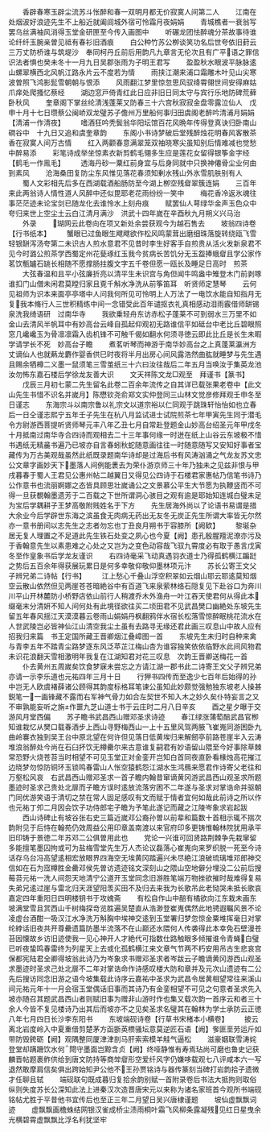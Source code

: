 <!-- { "loadSidebar": true } -->
　　香辟春寒玉辟尘流苏斗怅醉和春一双明月都无价寂寞人间第二人
　　江南在处烟波好浪迹先生不上船近就阖闾城外宿可怜霜月夜娟娟
　　青城樵者一衰翁写罢乌丝满袖风消得玉堂金研匣至今传入画图中
　　听碾龙团怯醉魂分茶故事待谁论纤纤玉腕亲曽见祗有春衫旧酒痕
　　白公种竹苏公栁谈笑功名后世夸依旧葑云三万丈防桥谁与筑堤沙　奉同柯丹丘前后用韵凡九章言无伦次且有广平语之罪信识法者惧也癸未冬十一月九日吴郡张雨为子明王君写
　　盈盈秋水眼波平脉脉逺山螺翠横西北风帆江路永片云不度若为情
　　雨挟江潮来浦口霜雕木叶见山尖寒波曽照飞鸿影髭雪朝朝与恨添
　　风雨翻江梦里惊忽思风驭绛霄翎世间安得麻姑爪痒处爬搔忆蔡经
　　湖边窓戸倚青红此日应非旧日同太守与宾行乐地防碑荒藓卧秋风
　　奎章阁下掌丝纶清浅蓬莱又防春三十六宫秋寂寂金盘零露泣仙人　戊申十月十七日瓒蔡公闽峤双龙璧苏子儋州万里船何事归田虞阁老醉吟清浦月娟娟【清浦一作清夜】
　　嗜酒狂吟秃鬓翁华阳坛馆百花风晩年传得登真诀归卧南山磵谷中　十九日又追和虞奎章韵
　　东阁小书诗梦破后堂残醉烛花明春风客散茶香在寂寞人间万古情
　　红入两颧春意满翠笼双袖晓寒尖虽知别后情难减也觉愁中醉易添
　　彩笔诗成举坐惊素衣新剪鹤毛翎多生应是莲花女留得银筝金字经【鹤毛一作鳯毛】
　　透海丹砂一粟红前身宜与后身同就中只换神僊骨尘业何由到素风
　　沧海桑田复防尘东风惟见落花春须知剰水残山外氷雪肌肤别有人
　　蜀人文彩相先后多在西湖载酒船肠防至今湖上栁空残睂翠簇连娟
　　三百年来此两翁诗人情性道人风醉中还似毘耶老花雨纷纷一笑中
　　梅花香冷返氷魂往事茫茫迹未论宝剑已随龙化去谁怜水上刻舟痕
　　赋罢仙人萼绿华金声玉色众中夸归来世上空尘土云白江清月满沙　洪武十四年嵗在辛酉秋九月朔义兴马治
　　外录
　　瑚网云此卷向在项又新处余尝获观今为越石售去
　　坡翁四诗卷【行书纸本】
　　蟹眼已过鱼眼生飕飕欲作松风鸣蒙茸出磨细珠落旋转绕瓯飞雪轻银缾泻汤夸第二未识古人煎水意君不见昔时李生好客手自煎贵从活火发新泉君不见今时潞公煎茶学西蜀定州花甆琢红玉我今贫病长苦饥分无玉盌捧蛾睂且学公家作茗饮甎罏石罀长相随不愿撑肠拄腹文字五千卷但愿一瓯长及睡足日高时　煎茶
　　大弦春温和且平小弦廉折亮以清平生未识宫与角但闻牛鸣盎中雉登木门前剥啄谁扣门山僧未闲君莫瞠归家且覔千斛水净洗从前筝笛耳　听贤师定慧琴
　　云何见祖师为识本来面亭亭塔中人问我何所见可怜明上人万法了一电饮水能自知指月无复我本脩行人三世积精练中间一念错受此百年谴抠衣礼真相感动泪雨霰借师缾锡泉洗我绮语研　过南华寺
　　我欲乗轻舟东访赤松子蓬莱不可到弱水三万里不如金山去清风半帆耳中有妙高台云峰自孤起仰观初无路谁信平如砥台中老比丘碧眼照窓几巉巉玉为骨凛凛霜入齿机锋不可触千偈如翻水何须寻徳云即此比丘是长生未暇学请学长不死　妙高台子瞻
　　煮茗听琴而神游于南华妙高台之上真蓬莱瀛洲方丈谪仙人也就爇龙麝作婴香供巳时夜将半月出房心间风露浩然曲肱就睡梦与先生遇且赐余牺樽二义墨一鼠须笔三雪茧纸三十六曰汝往哉后二年五月当唤汝于集英龙池汝勿怖东嘉石楼后学徐龙友善大识
　　文天祥陈文龙□观至　拜谨书【篆书】
　　戊辰三月初七蒙二先生留名此卷二百余年流传之自其详已载张果老卷中【此文山先生书惜不识名并嵗月】陈懋钦尧俞郑文实仲登同三山林文觉彦修拜观壬申冬至日谨志
　　东海宗斗以南宗鲁以礼宗文以道宗裕以仁同观于跳珠轩怡怡如也立春后一日仝谨志熙宁五年壬子先生在杭八月监试进士试院煎茶七年甲寅先生同于潜毛令方尉游西菩提听贤师琴元丰八年乙丑七月自常赴登题金山妙高台绍圣元年甲戌冬十月抵南过南华寺合四诗而观相去二十三年事何缘一时迸在纸上山谷云东坡极不惜书遇纸无精麄书遍乃已坡亦自言春蚓秋蛇随意画往往一时随意随写又安知好事者宝藏传为万古美观哉虽然此纸既录题南华诗却是过海后书有风涛汹涌之气龙友苏文忠公文章字画妙天下墨落人间例能褁去为荣仆游京师三十年乃独未之见兹非恨与甲戌暮春于蜀人王君见公惠州帖二越翼日又得见公四诗于石楼君家惠帖乃信笔书诗乃公作意书也流丽婀娜之态皆具顾思壮嵗诵公之文景慕公平生大节愿为执鞭竖而不可得一旦获覩翰墨遗芳于二百载之下世所谓洞心骇目之观有逾是耶始知连城白璧未足为宝后学耦耕子王梦高敬附贱姓名于下方
　　先生居海外尚以了论语书易谓是措大余业今后学辟世东海之滨虽食无肉病无药出无友冬无炭正先生所谓大率皆无尔然亦一意书册间以志先生之志者勿忘也丁丑良月朔书于容膝所【阙欵】
　　黎埏杂居无复人理置之不足道此先生铁石处变之夙心也今夏【阙】患孔殷腥羶泥潦亦污及于香翰意先生以素患难之心处之又岂为之变色动容哉飞驭九霄度必有取于愚言戊寅冬至作皇象书后学龙友谨识
　　右四诗毫采飞动真遇羽衣道士乃得孤鹤横江蹁跹之势后五百余年得获展玩累日是何多幸敬仰敬仰墨林项元汴
　　苏长公寄王文父子辨兄弟二诗帖【行书】
　　江上愁心千叠山浮空积翠如云烟山耶云耶逺莫知烟空云散山依然但见两崖苍苍暗絶谷中有百道飞来泉萦林络石隠复见下赴谷口为奔川川平山开林麓防小桥野店依山前行人稍渡乔木外渔舟一叶江吞天使君何从得此本缀毫末分清妍不知人间何处有此境径欲往买二顷田君不见武昌樊口幽絶处东坡先生留五年春风揺江天漠漠暮云卷雨山娟娟丹枫翻鸦伴水宿长松落雪惊醉眠桃花流水在人世武陵岂必皆神仙江山清空我尘土虽有去路寻无缘还君此画三叹息山中故人应有招我归来篇　书王定国所藏王晋卿烟江叠嶂图一首
　　东坡先生未归时自种来禽与青李五年不踏青尘路梦逐东风泛苹芷江梅山杏为谁容独笑依依临野水此间风物君未识花浪翻天雪相激明年我复在江湖知君对花三叹息　次韵王晋卿送梅花一首
　　仆去黄州五周嵗矣饮食梦寐未尝忘之方请江湖一郡书此二诗寄王文父子辨兄弟亦请一示李乐道也元祐四年三月十日
　　行狎书四传而至逸少七百年后始得的孙中岂无人欧虞褚薛诸公顾得其韵度标格耳笔谏公虽知此妙颇觉强勉独东坡老人操甚鋭笔一一画锋藏不露而右军神气骨力如合左契世不知入木之妙久矣仆特妄言之又不审孰能妄听之旃作噩九芝山道士书于云庄时二月八日辛亥
　　酉之星夕曝于交游风月堂西偏
　　苏子瞻书武昌西山赠邓圣求诗迹
　　春江绿涨蒲萄醅武昌官栁知谁栽忆从樊口载春酒步上西山寻野梅西山一上十五里风驾两腋飞崔嵬同游困卧九曲岭褰衣独到吴王台中原北望在何许但见落日低黄埃归来解劒亭前路苍崖半入云涛堆浪翁醉处今尚在石臼抔饮无樽罍尔来古意谁复嗣君有妙语留山隈至今好事除草棘常恐野火烧苍苔当时相望不可见玉堂正对金銮开岂知白首同夜直卧看椽烛高花摧江边晓梦勿惊防铜环玉锁鸣春雷山人怅空猿鹤怨江湖水生鸿鴈来愿君作诗寄父老往和万壑松风哀　右武昌西山赠邓圣求一首子瞻内翰昔窜谪黄冈游武昌西山观圣求所题墨迹时圣求己贵处北扉而子瞻方误时逺放流落穷困不二年遂与圣求对掌诰命并驱朝门同优游笑语于清切之禁在常人固足感叹有文而赋于情者宜何如哉此前诗之所以作也元祐丁夘二月因会饮子功侍郎宅子瞻为予笔此遂记而藏之江陵岑象求岩起跋
　　西山诗碑止有坡谷张右史三篇近嵗邓公裔孙曽以前辈和篇数十首相示辄不揣次韵附见于后恃在翰苑仍效周益公用印章盖南渡以来官府印多更铸惟翰林院犹用承平旧印铸于景徳二年苏邓二公俱曽用此也
　　党论一兴谁可回贤路荆棘争先栽窜留多能擅笔墨囚拘或可为盐梅雪堂先生万人杰论议磊落心崔嵬向来罗织脱一死至今诗话存乌台冯高望逺相宏放眼界四海空无埃黄冈踏遍兴未尽絶江浪破琉璃堆邓郎神交信如在石为窊樽胜金罍邓侯先曽访遗迹铭文深刻山之隈山空地僻分埋没二公前后搜莓苔元祐一洗人间怨天地清宁公道开玉堂同念旧游胜笔端万物挫欲摧时哉难得复易失弟兄逺过崖与雷北归天涯望阳羡买田不及归去来我为长歌吊此老恸哭未抵长歌哀嘉定四年重阳日四明楼钥书于攻媿斋
　　有松自作山中醅有橘欲向江东栽未画东坡满堂雪且赏西山千树梅探竒览胜遍吴楚直从浩渺登崔嵬偶然此地骋遐瞩风景不论凌虚台酒酣一吸汉江水净洗万斛胸中埃神交逺到玉堂署归梦忽惊金粟堆挥毫日对掌纶綍话旧夜共开尊罍遗篇防墨半流落不在山巅还水隈何人传袭得此本幸免石壁漫苍苔因懐故乡访旧迹使我一见心神开人才絶代可指数仕路触眼多倾摧谁令青蝇白璧已听夜蛰鸣春雷终为列星天上去或化孤鹤横江来文章气节两不朽安用吊古生悲哀宫保都宪陆君全卿得坡翁此诗乃为岑象求书赠邓圣求者岑跋云子瞻谪黄冈游西山观圣求墨迹时圣求己处北扉不二年对掌诰命作诗感叹楼大防和章并及元次山遗迹有二公先后搜访同念旧游之语今坡集载此诗序云嘉祐中圣求为武昌令居黄相望常往来溪山间元祐元年十一月会宿玉堂偶话旧事而其诗乃有金銮相望不可见之句意者圣求先入坡亦随召其题武昌西山者则赋旧事为赠非山游时作也集又载次韵一首序云和者三十余人今皆不复见楼诗乃出其后而坡亦不之见矣圣求名璧其在翰林为学士承防云正徳八年七月四日长沙李东阳书
　　东坡端砚诗卷【行草书宋楮本小横卷】
　　披云离北岩度岭入中夏重借剪楚茅方函斵英槚骚坛意莫逆匠石语【阙】奓匪垩劳运斤如带防毁銙砺【阙】观隅整同厦津津剖马肝索索模羊觟气逼松
　　滋豪姻联雪涛姹登堂却蹒跚饮水何閜守墨面岂黥含贞【阙】终哑静惟有寿焉玷尚可磨也鲁史记获麟晋帖题裹鲊供给到唐文防持等商斚睂形空爱纤风字仍嫌哆载观七八评咸本六一写退然敢摩肩信矣俱出跨始知尹公他不王孙贾铭诗与器传篆刻当碑打岩韵拾子遗微才任聊且轼
　　端砚联句既成暮归复拾余韵别赋一首附录卷后书法大抵拘则取俗纵则失度苏长公深知此法上进秦汉次造晋唐宋元以来称为诸名家班首今观所书端砚铭帖尤胜于平昔他书宜传后也至正三年二月望日吴兴唐棣谨题
　　坡仙虚飘飘词迹
　　虚飘飘画檐蛛结网银汉雀成桥尘渍雨桐叶霜飞风柳条露凝残见红日星曳余光横碧霄虚飘飘比浮名利犹坚牢
